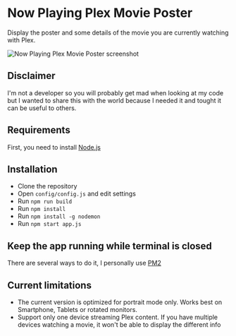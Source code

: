 # Now Playing Plex Movie Poster

Display the poster and some details of the movie you are currently watching with Plex.

![Now Playing Plex Movie Poster screenshot](https://user-images.githubusercontent.com/2601348/81071491-176e9700-8ee5-11ea-97df-73a66e53e721.png)

## Disclaimer

I'm not a developer so you will probably get mad when looking at my code but I wanted to share this with the world because I needed it and tought it can be useful to others.

## Requirements

First, you need to install [Node.js](https://nodejs.org/en/download/)

## Installation

- Clone the repository
- Open `config/config.js` and edit settings
- Run `npm run build`
- Run `npm install`
- Run `npm install -g nodemon`
- Run `npm start app.js`

## Keep the app running while terminal is closed

There are several ways to do it, I personally use [PM2](https://pm2.keymetrics.io/)

## Current limitations

- The current version is optimized for portrait mode only. Works best on Smartphone, Tablets or rotated monitors.
- Support only one device streaming Plex content. If you have multiple devices watching a movie, it won't be able to display the different info
